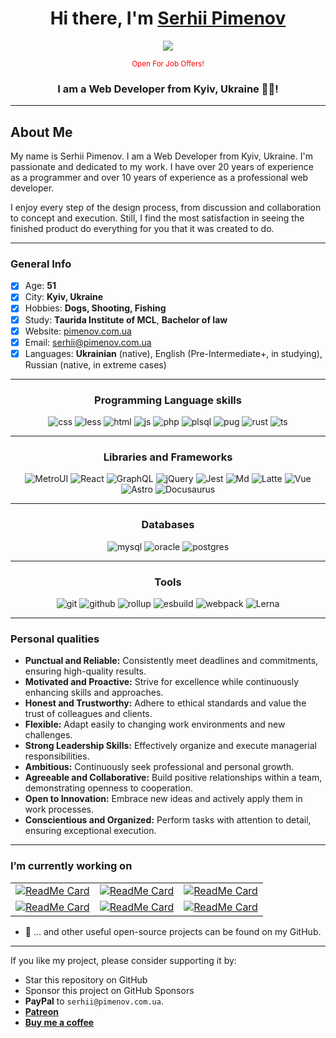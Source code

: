 <h1 align="center"> 
  Hi there, I'm <a href="https://pimenov.com.ua" target="_blank">Serhii Pimenov</a>
</h1>
<div align="center">

  ![](https://komarev.com/ghpvc/?username=olton)
  
  <div><small align="center" style="color: red">Open For Job Offers!</small></div>

</div>  
<h3 align="center">I am a Web Developer from Kyiv, Ukraine 💙💛!</h3>

---
## About Me

My name is Serhii Pimenov. I am a Web Developer from Kyiv, Ukraine. I'm passionate and dedicated to my work. 
I have over 20 years of experience as a programmer and over 10 years of experience as a professional web developer. 

I enjoy every step of the design process, from discussion and collaboration to concept and execution. 
Still, I find the most satisfaction in seeing the finished product do everything for you that it was created to do. 

---

### General Info
- [x] Age: **51**
- [x] City: **Kyiv, Ukraine**
- [x] Hobbies: **Dogs, Shooting, Fishing**
- [x] Study: **Taurida Institute of MCL**, **Bachelor of law**
- [x] Website: [pimenov.com.ua](https://pimenov.com.ua)
- [x] Email: [serhii@pimenov.com.ua](mailto:serhii@pimenov.com.ua)
- [x] Languages: **Ukrainian** (native), English (Pre-Intermediate+, in studying), Russian (native, in extreme cases) 

---

<div align="center">

### Programming Language skills

![css](https://img.shields.io/badge/CSS3-1572B6?style=for-the-badge&logo=css3&logoColor=white)
![less](https://img.shields.io/badge/LESS-41CD52?style=for-the-badge&logo=less&logoColor=white)
![html](https://img.shields.io/badge/HTML5-E34F26?style=for-the-badge&logo=html5&logoColor=white)
![js](https://img.shields.io/badge/JavaScript-323330?style=for-the-badge&logo=javascript&logoColor=F7DF1E)
![php](https://img.shields.io/badge/PHP-777BB4?style=for-the-badge&logo=php&logoColor=white)
![plsql](https://img.shields.io/badge/PLSQL-F80000?style=for-the-badge&logo=oracle&logoColor=black)
![pug](https://img.shields.io/badge/Pug-E3C29B?style=for-the-badge&logo=pug&logoColor=black)
![rust](https://img.shields.io/badge/Rust-black?style=for-the-badge&logo=rust&logoColor=#E57324)
![ts](https://img.shields.io/badge/TypeScript-007ACC?style=for-the-badge&logo=typescript&logoColor=white)

</div>

---

<div align="center">

### Libraries and Frameworks

![MetroUI](https://img.shields.io/badge/MetroUI-A30701?style=for-the-badge&logo=metroui&logoColor=white)
![React](https://img.shields.io/badge/React-20232A?style=for-the-badge&logo=react&logoColor=61DAFB)
![GraphQL](https://img.shields.io/badge/GraphQl-E10098?style=for-the-badge&logo=graphql&logoColor=white)
![jQuery](https://img.shields.io/badge/jQuery-0769AD?style=for-the-badge&logo=jquery&logoColor=white)
![Jest](https://img.shields.io/badge/Jest-C21325?style=for-the-badge&logo=jest&logoColor=white)
![Md](https://img.shields.io/badge/Markdown-000000?style=for-the-badge&logo=markdown&logoColor=white)
![Latte](https://img.shields.io/badge/Latte-8D6748?style=for-the-badge&logo=Mocha&logoColor=white)
![Vue](https://img.shields.io/badge/Vue%20js-35495E?style=for-the-badge&logo=vuedotjs&logoColor=4FC08D)
![Astro](https://img.shields.io/badge/Astro-0C1222?style=for-the-badge&logo=astro&logoColor=FDFDFE)
![Docusaurus](https://img.shields.io/badge/Docusaurus-3ECC5F?style=for-the-badge&logo=Docusaurus&logoColor=white)

</div>

---

<div align="center">

### Databases

![mysql](https://img.shields.io/badge/MySQL-005C84?style=for-the-badge&logo=mysql&logoColor=white)
![oracle](https://img.shields.io/badge/Oracle-F80000?style=for-the-badge&logo=Oracle&logoColor=white)
![postgres](https://img.shields.io/badge/PostgreSQL-316192?style=for-the-badge&logo=postgresql&logoColor=white)

</div>

---

<div align="center">

### Tools

![git](https://img.shields.io/badge/GIT-E44C30?style=for-the-badge&logo=git&logoColor=white)
![github](https://img.shields.io/badge/GitHub-100000?style=for-the-badge&logo=github&logoColor=white)
![rollup](https://img.shields.io/badge/Rollup%20js-EC4A3F?style=for-the-badge&logo=rollup.js&logoColor=white)
![esbuild](https://img.shields.io/badge/esbuild-F2E142?style=for-the-badge&logo=esbuild&logoColor=000)
![webpack](https://img.shields.io/badge/Webpack-8DD6F9?style=for-the-badge&logo=Webpack&logoColor=white)
![Lerna](https://img.shields.io/badge/Lerna-3E3E3E?style=for-the-badge&logo=lerna&logoColor=white)

</div>

---

### Personal qualities

- **Punctual and Reliable:** Consistently meet deadlines and commitments, ensuring high-quality results.
- **Motivated and Proactive:** Strive for excellence while continuously enhancing skills and approaches.
- **Honest and Trustworthy:** Adhere to ethical standards and value the trust of colleagues and clients.
- **Flexible:** Adapt easily to changing work environments and new challenges.
- **Strong Leadership Skills:** Effectively organize and execute managerial responsibilities.
- **Ambitious:** Continuously seek professional and personal growth.
- **Agreeable and Collaborative:** Build positive relationships within a team, demonstrating openness to cooperation.
- **Open to Innovation:** Embrace new ideas and actively apply them in work processes.
- **Conscientious and Organized:** Perform tasks with attention to detail, ensuring exceptional execution.

---

### I’m currently working on

| | | |
| :--: | :--: | :--: |
| [![ReadMe Card](https://github-readme-stats.vercel.app/api/pin/?username=olton&repo=Metro-UI-CSS&description_lines_count=1&theme=tokyonight)](https://github.com/olton/Metro-UI-CSS) | [![ReadMe Card](https://github-readme-stats.vercel.app/api/pin/?username=olton&repo=latte&description_lines_count=1&theme=tokyonight)](https://github.com/olton/latte) | [![ReadMe Card](https://github-readme-stats.vercel.app/api/pin/?username=olton&repo=minataur2&description_lines_count=1&theme=tokyonight)](https://github.com/olton/minataur2) | [![ReadMe Card](https://github-readme-stats.vercel.app/api/pin/?username=olton&repo=terminal&description_lines_count=1&theme=tokyonight)](https://github.com/olton/terminal) |
| [![ReadMe Card](https://github-readme-stats.vercel.app/api/pin/?username=olton&repo=progress&description_lines_count=1&theme=tokyonight)](https://github.com/olton/progress) | [![ReadMe Card](https://github-readme-stats.vercel.app/api/pin/?username=olton&repo=terminal&description_lines_count=1&theme=tokyonight)](https://github.com/olton/terminal) | [![ReadMe Card](https://github-readme-stats.vercel.app/api/pin/?username=olton&repo=model&description_lines_count=1&theme=tokyonight)](https://github.com/olton/model) |

- 🔭 ... and other useful open-source projects can be found on my GitHub.

---

If you like my project, please consider supporting it by:

+ Star this repository on GitHub
+ Sponsor this project on GitHub Sponsors
+ **PayPal** to `serhii@pimenov.com.ua`.
+ [**Patreon**](https://www.patreon.com/metroui)
+ [**Buy me a coffee**](https://buymeacoffee.com/pimenov)

